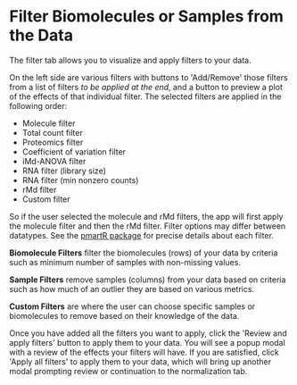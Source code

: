# Filter Biomolecules or Samples from the Data

The filter tab allows you to visualize and apply filters to your data.

On the left side are various filters with buttons to 'Add/Remove' those filters from a list of filters *to be applied at the end*, and a button to preview a plot of the effects of that individual filter.  The selected filters are applied in the following order:

- Molecule filter
- Total count filter
- Proteomics filter
- Coefficient of variation filter
- iMd-ANOVA filter
- RNA filter (library size)
- RNA filter (min nonzero counts)
- rMd filter
- Custom filter

So if the user selected the molecule and rMd filters, the app will first apply the molecule filter and then the rMd filter.  Filter options may differ between datatypes.  See the [pmartR package](https://github.com/pmartR/pmartR) for precise details about each filter.

**Biomolecule Filters** filter the biomolecules (rows) of your data by criteria such as minimum number of samples with non-missing values.

**Sample Filters** remove samples (columns) from your data based on criteria such as how much of an outlier they are based on various metrics.

**Custom Filters** are where the user can choose specific samples or biomolecules to remove based on their knowledge of the data.

Once you have added all the filters you want to apply, click the 'Review and apply filters' button to apply them to your data.  You will see a popup modal with a review of the effects your filters will have.  If you are satisfied, click 'Apply all filters' to apply them to your data, which will bring up another modal prompting review or continuation to the normalization tab.

